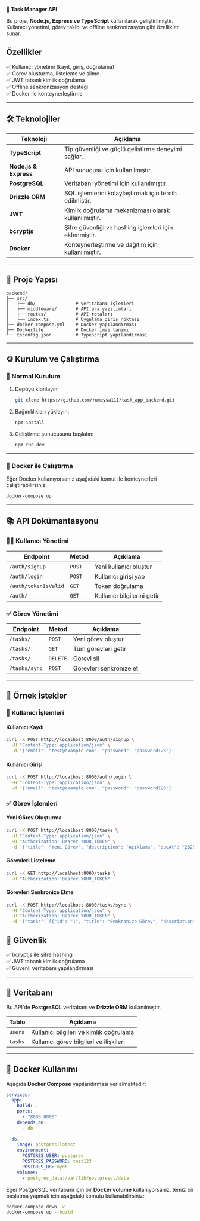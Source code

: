 📝 **Task Manager API**

Bu proje, **Node.js, Express ve TypeScript** kullanılarak geliştirilmiştir. Kullanıcı yönetimi, görev takibi ve offline senkronizasyon gibi özellikler sunar.

##  Özellikler
✅ Kullanıcı yönetimi (kayıt, giriş, doğrulama)  
✅ Görev oluşturma, listeleme ve silme  
✅ JWT tabanlı kimlik doğrulama  
✅ Offline senkronizasyon desteği  
✅ Docker ile konteynerleştirme  

---

## 🛠️ Teknolojiler
| **Teknoloji** | **Açıklama** |
|--------------|-------------|
| **TypeScript** | Tip güvenliği ve güçlü geliştirme deneyimi sağlar. |
| **Node.js & Express** | API sunucusu için kullanılmıştır. |
| **PostgreSQL** | Veritabanı yönetimi için kullanılmıştır. |
| **Drizzle ORM** | SQL işlemlerini kolaylaştırmak için tercih edilmiştir. |
| **JWT** | Kimlik doğrulama mekanizması olarak kullanılmıştır. |
| **bcryptjs** | Şifre güvenliği ve hashing işlemleri için eklenmiştir. |
| **Docker** | Konteynerleştirme ve dağıtım için kullanılmıştır. |

---

## 📁 Proje Yapısı
```
backend/
├── src/
│   ├── db/               # Veritabanı işlemleri
│   ├── middleware/       # API ara yazılımları
│   ├── routes/           # API rotaları
│   └── index.ts          # Uygulama giriş noktası
├── docker-compose.yml    # Docker yapılandırması
├── Dockerfile            # Docker imaj tanımı
└── tsconfig.json         # TypeScript yapılandırması
```

---

## ⚙️ Kurulum ve Çalıştırma

### 📌 Normal Kurulum
1. Depoyu klonlayın:
   ```sh
   git clone https://github.com/rumeysa111/task_app_backend.git

   ```

2. Bağımlılıkları yükleyin:
   ```sh
   npm install
   ```

3. Geliştirme sunucusunu başlatın:
   ```sh
   npm run dev
   ```

---

### 🐳 Docker ile Çalıştırma
Eğer Docker kullanıyorsanız aşağıdaki komut ile konteynerleri çalıştırabilirsiniz:
```sh
docker-compose up
```

---

## 📚 API Dokümantasyonu

### 🧑‍💼 Kullanıcı Yönetimi
| **Endpoint** | **Metod** | **Açıklama** |
|-------------|----------|-------------|
| `/auth/signup` | `POST` | Yeni kullanıcı oluştur |
| `/auth/login` | `POST` | Kullanıcı girişi yap |
| `/auth/tokenIsValid` | `GET` | Token doğrulama |
| `/auth/` | `GET` | Kullanıcı bilgilerini getir |

### ✅ Görev Yönetimi
| **Endpoint** | **Metod** | **Açıklama** |
|-------------|----------|-------------|
| `/tasks/` | `POST` | Yeni görev oluştur |
| `/tasks/` | `GET` | Tüm görevleri getir |
| `/tasks/` | `DELETE` | Görevi sil |
| `/tasks/sync` | `POST` | Görevleri senkronize et |

---
## 📝 Örnek İstekler

### 🔐 Kullanıcı İşlemleri

#### Kullanıcı Kaydı
```bash
curl -X POST http://localhost:8000/auth/signup \
  -H "Content-Type: application/json" \
  -d '{"email": "test@example.com", "password": "password123"}'
```

#### Kullanıcı Girişi
```bash
curl -X POST http://localhost:8000/auth/login \
  -H "Content-Type: application/json" \
  -d '{"email": "test@example.com", "password": "password123"}'
```

### ✅ Görev İşlemleri

#### Yeni Görev Oluşturma
```bash
curl -X POST http://localhost:8000/tasks \
  -H "Content-Type: application/json" \
  -H "Authorization: Bearer YOUR_TOKEN" \
  -d '{"title": "Yeni Görev", "description": "Açıklama", "dueAt": "2025-03-30T15:00:00Z"}'
```

#### Görevleri Listeleme
```bash
curl -X GET http://localhost:8000/tasks \
  -H "Authorization: Bearer YOUR_TOKEN"
```

#### Görevleri Senkronize Etme
```bash
curl -X POST http://localhost:8000/tasks/sync \
  -H "Content-Type: application/json" \
  -H "Authorization: Bearer YOUR_TOKEN" \
  -d '{"tasks": [{"id": "1", "title": "Senkronize Görev", "description": "Açıklama", "completed": false}]}'
```

## 🔐 Güvenlik
✅ bcryptjs ile şifre hashing  
✅ JWT tabanlı kimlik doğrulama  
✅ Güvenli veritabanı yapılandırması  

---

## 💾 Veritabanı
Bu API'de **PostgreSQL** veritabanı ve **Drizzle ORM** kullanılmıştır.

| **Tablo** | **Açıklama** |
|----------|-------------|
| `users` | Kullanıcı bilgileri ve kimlik doğrulama |
| `tasks` | Kullanıcı görev bilgileri ve ilişkileri |

---

## 🐳 Docker Kullanımı
Aşağıda **Docker Compose** yapılandırması yer almaktadır:

```yaml
services:
  app:
    build: .
    ports:
      - "8000:8000"
    depends_on:
      - db
  
  db:
    image: postgres:latest
    environment:
      POSTGRES_USER: postgres
      POSTGRES_PASSWORD: test123
      POSTGRES_DB: mydb
    volumes:
      - postgres_data:/var/lib/postgresql/data
```

Eğer PostgreSQL veritabanı için bir **Docker volume** kullanıyorsanız, temiz bir başlatma yapmak için aşağıdaki komutu kullanabilirsiniz:
```sh
docker-compose down -v
docker-compose up --build
```


